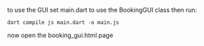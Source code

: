 to use the GUI set main.dart to use the BookingGUI class then run:

    dart compile js main.dart -o main.js

now open the booking_gui.html page
